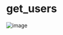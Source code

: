 # get_users


![image](https://user-images.githubusercontent.com/30407530/120977035-946cdf80-c77b-11eb-9b69-9514ea4c84f0.png)
